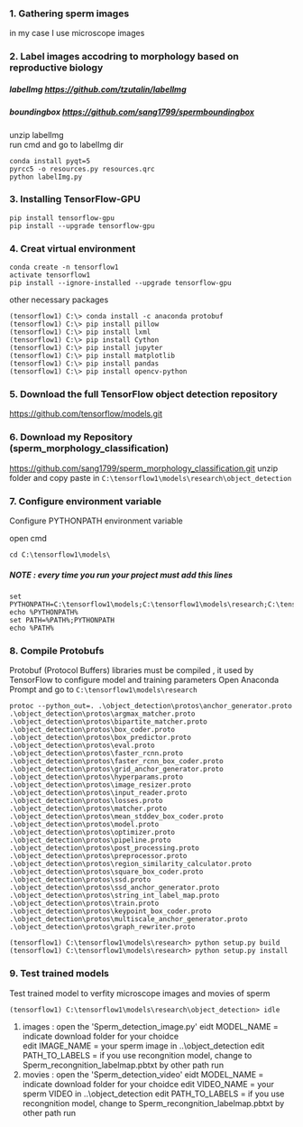 ### 1. Gathering sperm images
in my case I use microscope images

### 2. Label images accodring to morphology based on reproductive biology 
##### labelImg https://github.com/tzutalin/labelImg
##### boundingbox https://github.com/sang1799/spermboundingbox
unzip labelImg\
run cmd and go to labelImg dir
```
conda install pyqt=5 
pyrcc5 -o resources.py resources.qrc
python labelImg.py
```

### 3. Installing TensorFlow-GPU
```
pip install tensorflow-gpu 
pip install --upgrade tensorflow-gpu
```

### 4. Creat virtual environment 
```
conda create -n tensorflow1 
activate tensorflow1 
pip install --ignore-installed --upgrade tensorflow-gpu
```
  other necessary packages
```
(tensorflow1) C:\> conda install -c anaconda protobuf 
(tensorflow1) C:\> pip install pillow 
(tensorflow1) C:\> pip install lxml 
(tensorflow1) C:\> pip install Cython 
(tensorflow1) C:\> pip install jupyter 
(tensorflow1) C:\> pip install matplotlib 
(tensorflow1) C:\> pip install pandas 
(tensorflow1) C:\> pip install opencv-python 
```

### 5. Download the full TensorFlow object detection repository
https://github.com/tensorflow/models.git

### 6. Download my Repository (sperm_morphology_classification) 
https://github.com/sang1799/sperm_morphology_classification.git
unzip folder and copy paste in `C:\tensorflow1\models\research\object_detection`

### 7. Configure environment variable
Configure PYTHONPATH environment variable

open cmd
```
cd C:\tensorflow1\models\
```
##### NOTE : every time you run your project must add this lines
```
set PYTHONPATH=C:\tensorflow1\models;C:\tensorflow1\models\research;C:\tensorflow1\models\research\slim
echo %PYTHONPATH%
set PATH=%PATH%;PYTHONPATH
echo %PATH%
```

### 8. Compile Protobufs
Protobuf (Protocol Buffers) libraries must be compiled , it used by TensorFlow to configure model and training parameters
Open Anaconda Prompt and go to `C:\tensorflow1\models\research`
```
protoc --python_out=. .\object_detection\protos\anchor_generator.proto .\object_detection\protos\argmax_matcher.proto .\object_detection\protos\bipartite_matcher.proto .\object_detection\protos\box_coder.proto .\object_detection\protos\box_predictor.proto .\object_detection\protos\eval.proto .\object_detection\protos\faster_rcnn.proto .\object_detection\protos\faster_rcnn_box_coder.proto .\object_detection\protos\grid_anchor_generator.proto .\object_detection\protos\hyperparams.proto .\object_detection\protos\image_resizer.proto .\object_detection\protos\input_reader.proto .\object_detection\protos\losses.proto .\object_detection\protos\matcher.proto .\object_detection\protos\mean_stddev_box_coder.proto .\object_detection\protos\model.proto .\object_detection\protos\optimizer.proto .\object_detection\protos\pipeline.proto .\object_detection\protos\post_processing.proto .\object_detection\protos\preprocessor.proto .\object_detection\protos\region_similarity_calculator.proto .\object_detection\protos\square_box_coder.proto .\object_detection\protos\ssd.proto .\object_detection\protos\ssd_anchor_generator.proto .\object_detection\protos\string_int_label_map.proto .\object_detection\protos\train.proto .\object_detection\protos\keypoint_box_coder.proto .\object_detection\protos\multiscale_anchor_generator.proto .\object_detection\protos\graph_rewriter.proto
```
```
(tensorflow1) C:\tensorflow1\models\research> python setup.py build
(tensorflow1) C:\tensorflow1\models\research> python setup.py install
```

### 9. Test trained models
Test trained model to verfity microscope images and movies of sperm
```
(tensorflow1) C:\tensorflow1\models\research\object_detection> idle
```

 1) images : open the 'Sperm_detection_image.py'
             eidt MODEL_NAME = indicate download folder for your choidce	
	     edit IMAGE_NAME = your sperm image in ..\object_detection
			 edit PATH_TO_LABELS = if you use recongnition model, change to Sperm_recongnition_labelmap.pbtxt by other path
			 run
 2) movies : open the 'Sperm_detection_video'
			 eidt MODEL_NAME = indicate download folder for your choidce
			 edit VIDEO_NAME = your sperm VIDEO in ..\object_detection
			 edit PATH_TO_LABELS = if you use recongnition model, change to Sperm_recongnition_labelmap.pbtxt by other path
			 run
